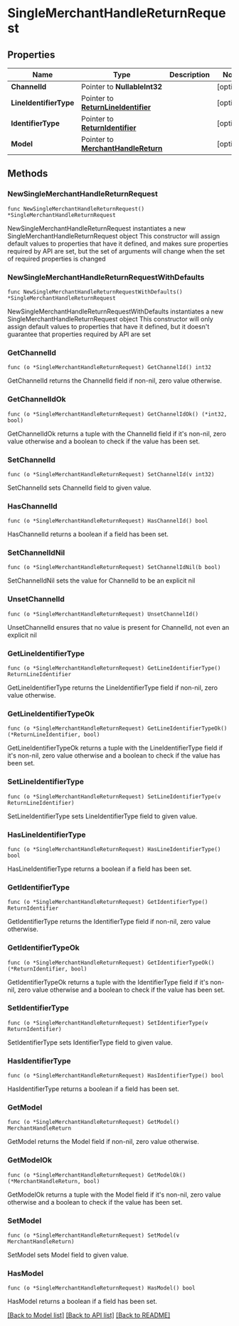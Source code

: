 # SingleMerchantHandleReturnRequest

## Properties

Name | Type | Description | Notes
------------ | ------------- | ------------- | -------------
**ChannelId** | Pointer to **NullableInt32** |  | [optional] 
**LineIdentifierType** | Pointer to [**ReturnLineIdentifier**](ReturnLineIdentifier.md) |  | [optional] 
**IdentifierType** | Pointer to [**ReturnIdentifier**](ReturnIdentifier.md) |  | [optional] 
**Model** | Pointer to [**MerchantHandleReturn**](MerchantHandleReturn.md) |  | [optional] 

## Methods

### NewSingleMerchantHandleReturnRequest

`func NewSingleMerchantHandleReturnRequest() *SingleMerchantHandleReturnRequest`

NewSingleMerchantHandleReturnRequest instantiates a new SingleMerchantHandleReturnRequest object
This constructor will assign default values to properties that have it defined,
and makes sure properties required by API are set, but the set of arguments
will change when the set of required properties is changed

### NewSingleMerchantHandleReturnRequestWithDefaults

`func NewSingleMerchantHandleReturnRequestWithDefaults() *SingleMerchantHandleReturnRequest`

NewSingleMerchantHandleReturnRequestWithDefaults instantiates a new SingleMerchantHandleReturnRequest object
This constructor will only assign default values to properties that have it defined,
but it doesn't guarantee that properties required by API are set

### GetChannelId

`func (o *SingleMerchantHandleReturnRequest) GetChannelId() int32`

GetChannelId returns the ChannelId field if non-nil, zero value otherwise.

### GetChannelIdOk

`func (o *SingleMerchantHandleReturnRequest) GetChannelIdOk() (*int32, bool)`

GetChannelIdOk returns a tuple with the ChannelId field if it's non-nil, zero value otherwise
and a boolean to check if the value has been set.

### SetChannelId

`func (o *SingleMerchantHandleReturnRequest) SetChannelId(v int32)`

SetChannelId sets ChannelId field to given value.

### HasChannelId

`func (o *SingleMerchantHandleReturnRequest) HasChannelId() bool`

HasChannelId returns a boolean if a field has been set.

### SetChannelIdNil

`func (o *SingleMerchantHandleReturnRequest) SetChannelIdNil(b bool)`

 SetChannelIdNil sets the value for ChannelId to be an explicit nil

### UnsetChannelId
`func (o *SingleMerchantHandleReturnRequest) UnsetChannelId()`

UnsetChannelId ensures that no value is present for ChannelId, not even an explicit nil
### GetLineIdentifierType

`func (o *SingleMerchantHandleReturnRequest) GetLineIdentifierType() ReturnLineIdentifier`

GetLineIdentifierType returns the LineIdentifierType field if non-nil, zero value otherwise.

### GetLineIdentifierTypeOk

`func (o *SingleMerchantHandleReturnRequest) GetLineIdentifierTypeOk() (*ReturnLineIdentifier, bool)`

GetLineIdentifierTypeOk returns a tuple with the LineIdentifierType field if it's non-nil, zero value otherwise
and a boolean to check if the value has been set.

### SetLineIdentifierType

`func (o *SingleMerchantHandleReturnRequest) SetLineIdentifierType(v ReturnLineIdentifier)`

SetLineIdentifierType sets LineIdentifierType field to given value.

### HasLineIdentifierType

`func (o *SingleMerchantHandleReturnRequest) HasLineIdentifierType() bool`

HasLineIdentifierType returns a boolean if a field has been set.

### GetIdentifierType

`func (o *SingleMerchantHandleReturnRequest) GetIdentifierType() ReturnIdentifier`

GetIdentifierType returns the IdentifierType field if non-nil, zero value otherwise.

### GetIdentifierTypeOk

`func (o *SingleMerchantHandleReturnRequest) GetIdentifierTypeOk() (*ReturnIdentifier, bool)`

GetIdentifierTypeOk returns a tuple with the IdentifierType field if it's non-nil, zero value otherwise
and a boolean to check if the value has been set.

### SetIdentifierType

`func (o *SingleMerchantHandleReturnRequest) SetIdentifierType(v ReturnIdentifier)`

SetIdentifierType sets IdentifierType field to given value.

### HasIdentifierType

`func (o *SingleMerchantHandleReturnRequest) HasIdentifierType() bool`

HasIdentifierType returns a boolean if a field has been set.

### GetModel

`func (o *SingleMerchantHandleReturnRequest) GetModel() MerchantHandleReturn`

GetModel returns the Model field if non-nil, zero value otherwise.

### GetModelOk

`func (o *SingleMerchantHandleReturnRequest) GetModelOk() (*MerchantHandleReturn, bool)`

GetModelOk returns a tuple with the Model field if it's non-nil, zero value otherwise
and a boolean to check if the value has been set.

### SetModel

`func (o *SingleMerchantHandleReturnRequest) SetModel(v MerchantHandleReturn)`

SetModel sets Model field to given value.

### HasModel

`func (o *SingleMerchantHandleReturnRequest) HasModel() bool`

HasModel returns a boolean if a field has been set.


[[Back to Model list]](../README.md#documentation-for-models) [[Back to API list]](../README.md#documentation-for-api-endpoints) [[Back to README]](../README.md)


